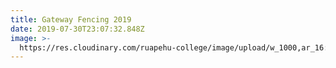 ```yaml
---
title: Gateway Fencing 2019
date: 2019-07-30T23:07:32.848Z
image: >-
  https://res.cloudinary.com/ruapehu-college/image/upload/w_1000,ar_16:9,c_fill,g_auto,e_sharpen/v1564528663/Fencing_photo_2019_oipozc.jpg
---
```


